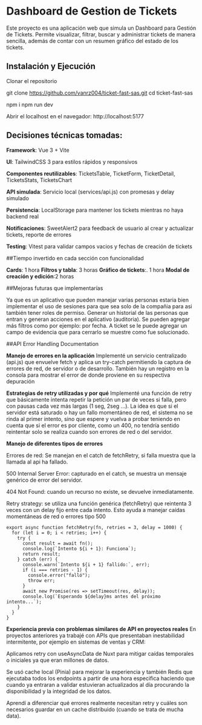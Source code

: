 # Dashboard de Gestion de Tickets
Este proyecto es una aplicación web que simula un Dashboard para Gestión de Tickets. Permite visualizar, filtrar, buscar y administrar tickets de manera sencilla, además de contar con un resumen gráfico del estado de los tickets.

## Instalación y Ejecución

Clonar el repositorio

git clone https://github.com/vanrz004/ticket-fast-sas.git
cd ticket-fast-sas

npm i 
npm run dev

Abrir el localhost en el navegador:
http://localhost:5177

## Decisiones técnicas tomadas:

**Framework**: Vue 3 + Vite

**UI**: TailwindCSS 3 para estilos rápidos y responsivos

**Componentes reutilizables**: TicketsTable, TicketForm, TicketDetail, TicketsStats, TicketsChart

**API simulada**: Servicio local (services/api.js) con promesas y delay simulado

**Persistencia**: LocalStorage para mantener los tickets mientras no haya backend real

**Notificaciones**: SweetAlert2 para feedback de usuario al crear y actualizar tickets, reporte de errores

**Testing**: Vitest para validar campos vacios y fechas de creación de tickets

##Tiempo invertido en cada sección con funcionalidad

**Cards**: 1 hora
**Filtros y tabla**: 3 horas
**Gráfico de tickets**:. 1 hora
**Modal de creación y edición**:2 horas

##Mejoras futuras que implementarías

Ya que es un aplicativo que pueden manejar varias personas estaria bien implementar el uso de sesiones para que sea solo de la compañia para asi también tener roles de permiso.
Generar un historial de las personas que entran y generan acciones en el aplicativo (auditoria).
Se pueden agregar más filtros como por ejemplo: por fecha.
A ticket se le puede agregar un campo de evidencia que para cerrarlo se muestre como fue solucionado.

##API Error Handling Documentation

**Manejo de errores en la aplicación**
Implementé un servicio centralizado (api.js) que envuelve fetch y aplica un try-catch permitiendo la captura de errores de red, de servidor o de desarrollo. También hay un registro en la consola para mostrar el error de donde proviene en su respectiva depuración

**Estrategias de retry utilizadas y por qué**
Implementé una función de retry que básicamente intenta repetir la petición un par de veces si falla, pero con pausas cada vez más largas (1 seg, 2seg ...).
La idea es que si el servidor está saturado o hay un fallo momentáneo de red, el sistema no se rinda al primer intento, sino que espere y vuelva a probar teniendo en cuenta que si el error es por cliente, como un 400, no tendría sentido reintentar solo  se realiza cuando son errores de red o del servidor.

**Manejo de diferentes tipos de errores**

Errores de red: Se manejan en el catch de fetchRetry, si falla muestra que la llamada al api ha fallado.

500 Internal Server Error: capturado en el catch, se muestra un mensaje genérico de error del servidor.

404 Not Found: cuando un recurso no existe, se devuelve inmediatamente.


Retry strategy: se utiliza una función genérica (fetchRetry) que reintenta 3 veces con un delay fijo entre cada intento. Esto ayuda a manejar caídas momentáneas de red o errores tipo 500

```
export async function fetchRetry(fn, retries = 3, delay = 1000) {
  for (let i = 0; i < retries; i++) {
    try {
      const result = await fn();
      console.log(`Intento ${i + 1}: Funciona`);
      return result;
    } catch (err) {
      console.warn(`Intento ${i + 1} fallido:`, err);
      if (i === retries - 1) {
        console.error("falló");
        throw err; 
      }
      await new Promise(res => setTimeout(res, delay));
      console.log(`Esperando ${delay}ms antes del próximo intento...`);
    }
  }
}
```
**Experiencia previa con problemas similares de API en proyectos reales**
En proyectos anteriores ya trabajé con APIs que presentaban inestabilidad intermitente, por ejemplo en sistemas de ventas y CRM:

Aplicamos retry con useAsyncData de Nuxt para mitigar caídas temporales o iniciales ya que eran millones de datos.

Se usó cache local (Pinia) para mejorar la experiencia y también  Redis que ejecutaba todos los endpoints a partir de una hora especifica haciendo que cuando ya entraran a validar estuvieran actualizados al día procurando la disponibilidad y la integridad de los datos.

Aprendí a diferenciar qué errores realmente necesitan retry y cuáles son necesarios guardar en un cache distribuido (cuando se trata de mucha data).
